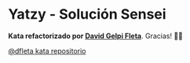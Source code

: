 # Yatzy - Solución Sensei

**Kata refactorizado por [David Gelpi Fleta](https://github.com/dfleta)**. Gracias! :clap::clap:

[@dfleta kata repositorio](https://github.com/dfleta/yatzy-refactoring-kata)
